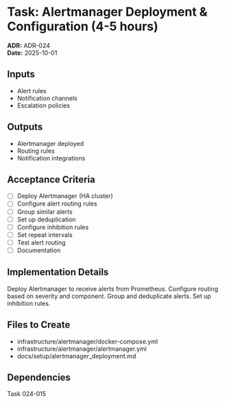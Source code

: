 # Task: Alertmanager Deployment & Configuration (4-5 hours)
**ADR:** ADR-024  
**Date:** 2025-10-01

## Inputs
- Alert rules
- Notification channels
- Escalation policies

## Outputs
- Alertmanager deployed
- Routing rules
- Notification integrations

## Acceptance Criteria
- [ ] Deploy Alertmanager (HA cluster)
- [ ] Configure alert routing rules
- [ ] Group similar alerts
- [ ] Set up deduplication
- [ ] Configure inhibition rules
- [ ] Set repeat intervals
- [ ] Test alert routing
- [ ] Documentation

## Implementation Details
Deploy Alertmanager to receive alerts from Prometheus. Configure routing based on severity and component. Group and deduplicate alerts. Set up inhibition rules.

## Files to Create
- infrastructure/alertmanager/docker-compose.yml
- infrastructure/alertmanager/alertmanager.yml
- docs/setup/alertmanager_deployment.md

## Dependencies
Task 024-015